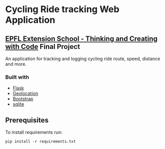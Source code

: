 # Cycling Ride tracking Web Application
## [EPFL Extension School - Thinking and Creating with Code](https://www.extensionschool.ch/learn/thinking-and-creating-with-code.html) Final Project

An application for tracking and logging cycling ride route, speed, distance and more.

### Built with
- [Flask](https://flask.palletsprojects.com/en/2.2.x/)
- [Geolocation](https://developer.mozilla.org/en-US/docs/Web/API/Geolocation_API)
- [Bootstrap](https://getbootstrap.com/)
- [sqlite](https://docs.python.org/3/library/sqlite3.html)

## Prerequisites

To install requirements run:
```
pip install -r requirements.txt
```

